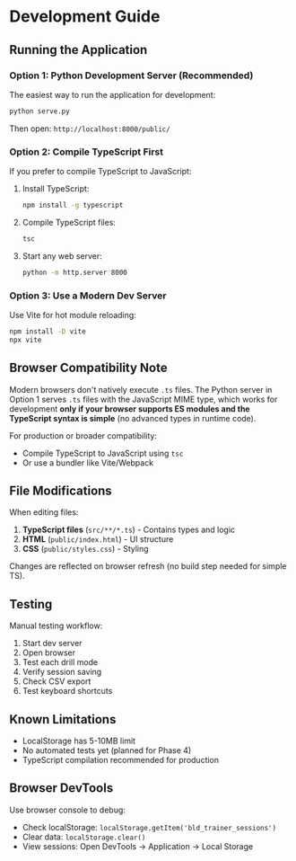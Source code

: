 # Development Guide

## Running the Application

### Option 1: Python Development Server (Recommended)

The easiest way to run the application for development:

```bash
python serve.py
```

Then open: `http://localhost:8000/public/`

### Option 2: Compile TypeScript First

If you prefer to compile TypeScript to JavaScript:

1. Install TypeScript:
   ```bash
   npm install -g typescript
   ```

2. Compile TypeScript files:
   ```bash
   tsc
   ```

3. Start any web server:
   ```bash
   python -m http.server 8000
   ```

### Option 3: Use a Modern Dev Server

Use Vite for hot module reloading:

```bash
npm install -D vite
npx vite
```

## Browser Compatibility Note

Modern browsers don't natively execute `.ts` files. The Python server in Option 1 serves `.ts` files with the JavaScript MIME type, which works for development **only if your browser supports ES modules and the TypeScript syntax is simple** (no advanced types in runtime code).

For production or broader compatibility:
- Compile TypeScript to JavaScript using `tsc`
- Or use a bundler like Vite/Webpack

## File Modifications

When editing files:

1. **TypeScript files** (`src/**/*.ts`) - Contains types and logic
2. **HTML** (`public/index.html`) - UI structure  
3. **CSS** (`public/styles.css`) - Styling

Changes are reflected on browser refresh (no build step needed for simple TS).

## Testing

Manual testing workflow:

1. Start dev server
2. Open browser
3. Test each drill mode
4. Verify session saving
5. Check CSV export
6. Test keyboard shortcuts

## Known Limitations

- LocalStorage has 5-10MB limit
- No automated tests yet (planned for Phase 4)
- TypeScript compilation recommended for production

## Browser DevTools

Use browser console to debug:
- Check localStorage: `localStorage.getItem('bld_trainer_sessions')`
- Clear data: `localStorage.clear()`
- View sessions: Open DevTools → Application → Local Storage


